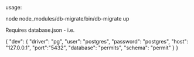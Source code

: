 usage:

node node_modules/db-migrate/bin/db-migrate up

Requires database.json - i.e.

{
  "dev": {
    "driver": "pg",
    "user": "postgres",
    "password": "postgres",
    "host": "127.0.0.1",
    "port":"5432",
    "database": "permits",
    "schema": "permit"
  }
}
